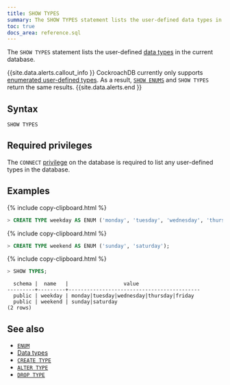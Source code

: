 ```yaml
---
title: SHOW TYPES
summary: The SHOW TYPES statement lists the user-defined data types in a database.
toc: true
docs_area: reference.sql
---
```


 The `SHOW TYPES` statement lists the user-defined [data types](data-types.html) in the current database.

{{site.data.alerts.callout_info }}
CockroachDB currently only supports [enumerated user-defined types](enum.html). As a result, [`SHOW ENUMS`](show-enums.html) and `SHOW TYPES` return the same results.
{{site.data.alerts.end }}

## Syntax

~~~
SHOW TYPES
~~~

## Required privileges

The `CONNECT` [privilege](authorization.html#assign-privileges) on the database is required to list any user-defined types in the database.

## Examples

{% include copy-clipboard.html %}
~~~ sql
> CREATE TYPE weekday AS ENUM ('monday', 'tuesday', 'wednesday', 'thursday', 'friday');
~~~

{% include copy-clipboard.html %}
~~~ sql
> CREATE TYPE weekend AS ENUM ('sunday', 'saturday');
~~~

{% include copy-clipboard.html %}
~~~ sql
> SHOW TYPES;
~~~

~~~
  schema |  name   |                  value
---------+---------+-------------------------------------------
  public | weekday | monday|tuesday|wednesday|thursday|friday
  public | weekend | sunday|saturday
(2 rows)
~~~


## See also

- [`ENUM`](enum.html)
- [Data types](data-types.html)
- [`CREATE TYPE`](create-type.html)
- [`ALTER TYPE`](alter-type.html)
- [`DROP TYPE`](drop-type.html)
